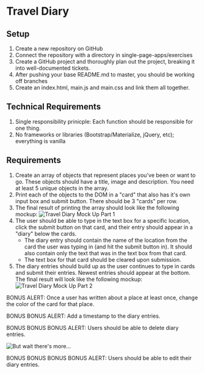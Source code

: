 # Travel Diary

## Setup
1. Create a new repository on GitHub
1. Connect the repository with a directory in single-page-apps/exercises
1. Create a GitHub project and thoroughly plan out the project, breaking it into well-documented tickets.
1. After pushing your base README.md to master, you should be working off branches
1. Create an index.html, main.js and main.css and link them all together.

## Technical Requirements

1. Single responsibility prinicple: Each function should be responsible for one thing.
1. No frameworks or libraries (Bootstrap/Materialize, jQuery, etc); everything is vanilla

## Requirements

1. Create an array of objects that represent places you've been or want to go. These objects should have a title, image and description. You need at least 5 unique objects in the array.
1. Print each of the objects to the DOM in a "card" that also has it's own input box and submit button. There should be 3 "cards" per row.
1. The final result of printing the array should look like the following mockup:
![Travel Diary Mock Up Part 1](https://github.com/nss-nightclass-projects/exercise-vault/blob/master/TravelDiaryPt1.png?raw=true)
4. The user should be able to type in the text box for a specific location, click the submit button on that card, and their entry should appear in a "diary" below the cards.
	- The diary entry should contain the name of the location from the card the user was typing in (and hit the submit button in). It should also contain only the text that was in the text box from that card.
	- The text box for that card should be cleared upon submission.
5. The diary entries should build up as the user continues to type in cards and submit their entries. Newest entries should appear at the bottom. The final result will look like the following mockup:
![Travel Diary Mock Up Part 2](https://github.com/nss-nightclass-projects/exercise-vault/blob/master/TravelDiaryPt2.png?raw=true)

BONUS ALERT: Once a user has written about a place at least once, change the color of the card for that place.

BONUS BONUS ALERT: Add a timestamp to the diary entries.

BONUS BONUS BONUS ALERT: Users should be able to delete diary entries.

![But wait there's more...](http://s2.quickmeme.com/img/a7/a78ae76da19c1a0f9e0e9b2f7e6229e70bd36cf7bc5b2f29b5f8900face50234.jpg)

BONUS BONUS BONUS BONUS ALERT: Users should be able to edit their diary entries.